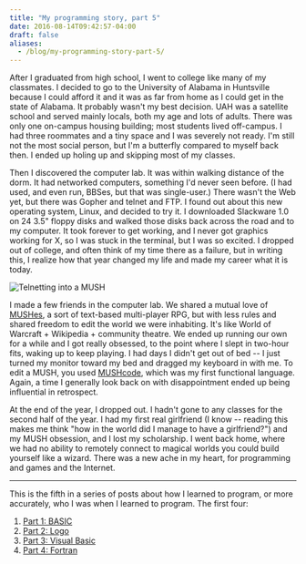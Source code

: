 ```yaml
---
title: "My programming story, part 5"
date: 2016-08-14T09:42:57-04:00
draft: false
aliases:
  - /blog/my-programming-story-part-5/
---
```


After I graduated from high school, I went to college like many of my classmates. I decided to go to the University of Alabama in Huntsville because I could afford it and it was as far from home as I could get in the state of Alabama. It probably wasn't my best decision. UAH was a satellite school and served mainly locals, both my age and lots of adults. There was only one on-campus housing building; most students lived off-campus. I had three roommates and a tiny space and I was severely not ready.  I'm still not the most social person, but I'm a butterfly compared to myself back then. I ended up holing up and skipping most of my classes.

Then I discovered the computer lab. It was within walking distance of the dorm. It had networked computers, something I'd never seen before. (I had used, and even run, BBSes, but that was single-user.) There wasn't the Web yet, but there was Gopher and telnet and FTP. I found out about this new operating system, Linux, and decided to try it. I downloaded Slackware 1.0 on 24 3.5" floppy disks and walked those disks back across the road and to my computer. It took forever to get working, and I never got graphics working for X, so I was stuck in the terminal, but I was so excited. I dropped out of college, and often think of my time there as a failure, but in writing this, I realize how that year changed my life and made my career what it is today.

![Telnetting into a MUSH](/img/my-programming-story/mush.png)

I made a few friends in the computer lab. We shared a mutual love of [MUSHes](https://en.wikipedia.org/wiki/MUSH), a sort of text-based multi-player RPG, but with less rules and shared freedom to edit the world we were inhabiting. It's like World of Warcraft + Wikipedia + community theatre. We ended up running our own for a while and I got really obsessed, to the point where I slept in two-hour fits, waking up to keep playing. I had days I didn't get out of bed -- I just turned my monitor toward my bed and dragged my keyboard in with me. To edit a MUSH, you used [MUSHcode](https://www.tildedave.com/2011/12/28/mushcode-functional-programming-the-really-hard-way.html), which was my first functional language. Again, a time I generally look back on with disappointment ended up being influential in retrospect.

At the end of the year, I dropped out. I hadn't gone to any classes for the second half of the year. I had my first real girlfriend (I know -- reading this makes me think "how in the world did I manage to have a girlfriend?") and my MUSH obsession, and I lost my scholarship. I went back home, where we had no ability to remotely connect to magical worlds you could build yourself like a wizard. There was a new ache in my heart, for programming and games and the Internet.

----

This is the fifth in a series of posts about how I learned to program, or more accurately, who I was when I learned to program. The first four:

1. [Part 1: BASIC](/articles/my-programming-story-part-1/)
2. [Part 2: Logo](/articles/my-programming-story-part-2/)
3. [Part 3: Visual Basic](/articles/my-programming-story-part-3/)
4. [Part 4: Fortran](/articles/my-programming-story-part-4/)
